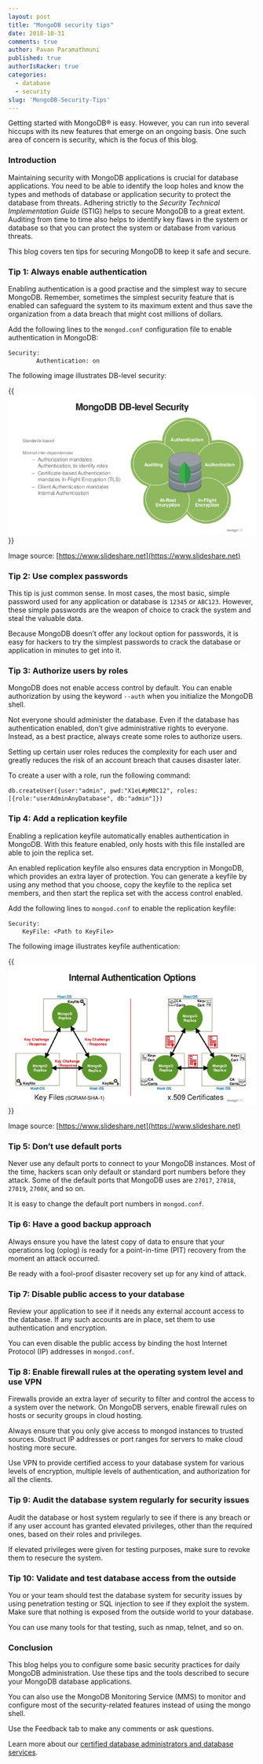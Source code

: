 ```yaml
---
layout: post
title: "MongoDB security tips"
date: 2018-10-31
comments: true
author: Pavan Paramathmuni
published: true
authorIsRacker: true
categories:
  - database
  - security
slug: 'MongoDB-Security-Tips' 
---
```


Getting started with MongoDB&reg; is easy. However, you can run into several
hiccups with its new features that emerge on an ongoing basis. One such area of
concern is security, which is the focus of this blog.

<!--more-->

### Introduction

Maintaining security with MongoDB applications is crucial for database
applications. You need to be able to identify the loop holes and know the types
and methods of database or application security to protect the database from
threats. Adhering strictly to the *Security Technical Implementation Guide*
(STIG) helps to secure  MongoDB to a great extent. Auditing from time to time
also helps to identify key flaws in the system or database so that you can
protect the system or database from various threats.

This blog covers ten tips for securing MongoDB to keep it safe and secure.


### Tip 1: Always enable authentication

Enabling authentication is a good practise and the simplest way to secure MongoDB.
Remember, sometimes the simplest security feature that is enabled can safeguard
the system to its maximum extent and thus save the organization from a data
breach that might cost millions of dollars.

Add the following lines to the `mongod.conf` configuration file to enable
authentication in MongoDB:

    Security:
		    Authentication: on

The following image illustrates DB-level security:

{{<img src="Picture1.png" title="" alt="">}}

Image source: [https://www.slideshare.net](https://www.slideshare.net)

### Tip 2: Use complex passwords

This tip is just common sense.  In most cases, the most basic, simple password
used for any application or database is `12345` or `ABC123`. However, these simple
passwords are the weapon of choice to crack the system and steal the valuable
data.

Because MongoDB doesn’t offer any lockout option for passwords, it is easy for
hackers to try the simplest passwords to crack the database or application in
minutes to get into it.

### Tip 3: Authorize users by roles

MongoDB does not enable access control by default. You can enable authorization
by using the keyword `--auth` when you initialize the MongoDB shell.

Not everyone should administer the database. Even if the database has
authentication enabled, don’t give administrative rights to everyone. Instead,
as a best practice, always create some roles to authorize users.

Setting up certain user roles reduces the complexity for each user and greatly
reduces the risk of an account breach that causes disaster later.

To create a user with a role, run the following command:

    db.createUser({user:"admin", pwd:"X1eL#pM0C12", roles:[{role:"userAdminAnyDatabase", db:"admin"]})

### Tip 4: Add a replication keyfile

Enabling a replication keyfile automatically enables authentication in MongoDB.
With this feature enabled, only hosts with this file installed are able to join
the replica set.

An enabled replication keyfile also ensures data encryption in MongoDB,
which provides an extra layer of protection. You can generate a keyfile by using
any method that you choose, copy the keyfile to the replica set members, and then
start the replica set with the access control enabled.

Add the following lines to `mongod.conf` to enable the replication keyfile:

    Security:
	    KeyFile: <Path to KeyFile>

The following image illustrates keyfile authentication:

{{<img src="Picture2.png" title="" alt="">}}

Image source: [https://www.slideshare.net](https://www.slideshare.net)

### Tip 5: Don’t use default ports

Never use any default ports to connect to your MongoDB instances. Most of the
time, hackers scan only default or standard port numbers before they attack.
Some of the default ports that MongoDB uses are `27017`, `27018`, `27019`,
`2700X`, and so on.

It is easy to change the default port numbers in `mongod.conf`.

### Tip 6: Have a good backup approach

Always ensure you have the latest copy of data to ensure that your operations
log (oplog) is ready for a point-in-time (PIT) recovery from the moment an attack occurred.

Be ready with a fool-proof disaster recovery set up for any kind of attack.

### Tip 7: Disable public access to your database

Review your application to see if it needs any external account access to the
database. If any such accounts are in place, set them to use authentication and
encryption.

You can even disable the public access by binding the host Internet Protocol
(IP) addresses in `mongod.conf`.

### Tip 8: Enable firewall rules at the operating system level and use VPN

Firewalls provide an extra layer of security to filter and control the access
to a system over the network. On MongoDB servers, enable firewall rules on hosts
or security groups in cloud hosting.

Always ensure that you only give access to mongod instances to trusted sources.
Obstruct IP addresses or port ranges for servers to make
cloud hosting more secure.

Use VPN to provide certified access to your database system for various levels
of encryption, multiple levels of authentication, and authorization for all the
clients.

### Tip 9: Audit the database system regularly for security issues

Audit the database or host system regularly to see if there is any breach or
if any user account has granted elevated privileges, other than the required
ones, based on their roles and privileges.

If elevated privileges were given for testing purposes, make sure to revoke
them to resecure the system.

### Tip 10: Validate and test database access from the outside

You or your team should test the database system for security issues by using
penetration testing or SQL injection to see if they exploit the system. Make
sure that nothing is exposed from the outside world to your database.

You can use many tools for that testing, such as nmap, telnet, and so on.

### Conclusion

This blog helps you to configure some basic security practices for daily
MongoDB administration. Use these tips and the tools described to secure your
MongoDB database applications.

You can also use the MongoDB Monitoring Service (MMS) to monitor and configure
most of the security-related features instead of using the mongo shell.

Use the Feedback tab to make any comments or ask questions.

Learn more about our [certified database administrators and database services](https://www.rackspace.com/dba-services).

